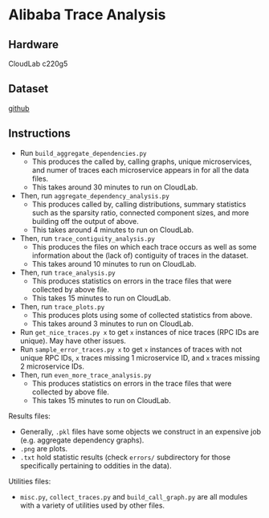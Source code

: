 # Alibaba Trace Analysis

## Hardware

CloudLab c220g5

## Dataset

[github](https://github.com/alibaba/clusterdata/tree/master/cluster-trace-microservices-v2021)

## Instructions 

* Run `build_aggregate_dependencies.py`
    * This produces the called by, calling graphs, unique microservices, and numer of traces each microservice appears in for all the data files.
    * This takes around 30 minutes to run on CloudLab. 
* Then, run `aggregate_dependency_analysis.py`
    * This produces called by, calling distributions, summary statistics such as the sparsity ratio, connected component sizes, and more building off the output of above. 
    * This takes around 4 minutes to run on CloudLab.
* Then, run `trace_contiguity_analysis.py` 
    * This produces the files on which each trace occurs as well as some information about the (lack of) contiguity of traces in the dataset. 
    * This takes around 10 minutes to run on CloudLab.
* Then, run `trace_analysis.py`
    * This produces statistics on errors in the trace files that were collected by above file.
    * This takes 15 minutes to run on CloudLab.
* Then, run `trace_plots.py` 
    * This produces plots using some of collected statistics from above.
    * This takes around 3 minutes to run on CloudLab.
* Run `get_nice_traces.py x` to get `x` instances of nice traces (RPC IDs are unique). May have other issues.
* Run `sample_error_traces.py x` to get `x` instances of traces with not unique RPC IDs, `x` traces missing 1 microservice ID, and `x` traces missing 2 microservice IDs.
* Then, run `even_more_trace_analysis.py`
    * This produces statistics on errors in the trace files that were collected by above file.
    * This takes 15 minutes to run on CloudLab.

Results files: 
* Generally, `.pkl` files have some objects we construct in an expensive job (e.g. aggregate dependency graphs). 
* `.png` are plots.
* `.txt` hold statistic results (check `errors/` subdirectory for those specifically pertaining to oddities in the data).

Utilities files: 
* `misc.py`, `collect_traces.py` and `build_call_graph.py` are all modules with a variety of utilities used by other files.